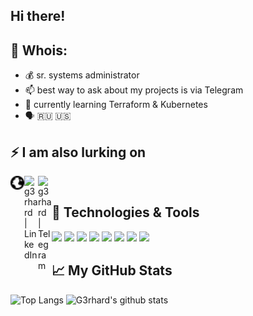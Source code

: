 ## Hi there!

## 👋 Whois:
- :moneybag: sr. systems administrator
- :mailbox: best way to ask about my projects is via Telegram
- :seedling: currently learning Terraform & Kubernetes
- :speaking_head: :ru: :us:

## ⚡ I am also lurking on

[<img align="left" alt="g3rhard.github.io" width="22" src="https://raw.githubusercontent.com/iconic/open-iconic/master/svg/globe.svg" />][website]
[<img align="left" alt="g3rhard | LinkedIn" width="22" src="https://cdn.jsdelivr.net/npm/simple-icons@v3/icons/linkedin.svg" />][linkedin]
[<img align="left" alt="g3rhard | Telegram" width="22" src="https://cdn.jsdelivr.net/npm/simple-icons@v3/icons/telegram.svg" />][telegram]
<br />

## 🔧 Technologies & Tools
![](https://img.shields.io/badge/OS-macOS-informational?style=flat&logo=macos&logoColor=white&color=2bbc8a)
![](https://img.shields.io/badge/Editor-VSCode-informational?style=flat&logo=visual-studio-code&logoColor=white&color=2bbc8a)
![](https://img.shields.io/badge/Code-Make-informational?style=flat&logo=cmake&logoColor=white&color=2bbc8a)
![](https://img.shields.io/badge/Shell-Bash-informational?style=flat&logo=gnu-bash&logoColor=white&color=2bbc8a)
![](https://img.shields.io/badge/Tools-Docker-informational?style=flat&logo=docker&logoColor=white&color=2bbc8a)
![](https://img.shields.io/badge/Tools-Kubernetes-informational?style=flat&logo=kubernetes&logoColor=white&color=2bbc8a)
![](https://img.shields.io/badge/Cloud-AWS-informational?style=flat&logo=amazon&logoColor=white&color=2bbc8a)
![](https://img.shields.io/badge/Cloud-Linode-informational?style=flat&logo=linode&logoColor=white&color=2bbc8a)

## &#x1f4c8; My GitHub Stats

![Top Langs](https://github-readme-stats.vercel.app/api/top-langs/?username=g3rhard&layout=compact)
![G3rhard's github stats](https://github-readme-stats.vercel.app/api?username=g3rhard&count_private=true)

[website]: https://g3rhard.github.io
[linkedin]: https://linkedin.com/in/g3rhard
[telegram]: https://t.me/g3rhard
